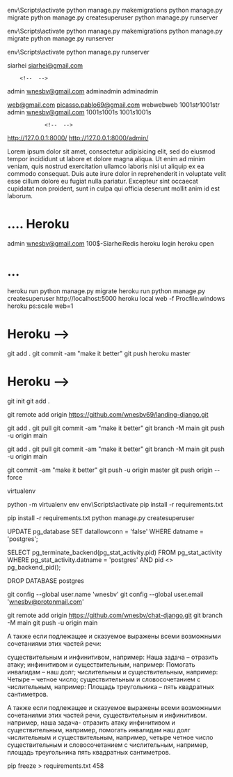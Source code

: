 
<!-- activate -->
env\Scripts\activate
python manage.py makemigrations
python manage.py migrate
python manage.py createsuperuser
python manage.py runserver

<!-- activate -->
env\Scripts\activate
python manage.py makemigrations
python manage.py migrate
python manage.py runserver

<!-- activate -->
env\Scripts\activate
python manage.py runserver

siarhei
siarhei@gmail.com

        <!--  -->
admin
wnesbv@gmail.com
adminadmin
adminadmin

web@gmail.com
picasso.pablo69@gmail.com
webwebweb
100$1str100$1str
admin
wnesbv@gmail.com
100$1s100$1s
100$1s100$1s

                <!--  -->
http://127.0.0.1:8000/
http://127.0.0.1:8000/admin/

Lorem ipsum dolor sit amet, consectetur adipisicing elit, sed do eiusmod tempor incididunt ut labore et dolore magna aliqua. Ut enim ad minim veniam, quis nostrud exercitation ullamco laboris nisi ut aliquip ex ea commodo consequat. Duis aute irure dolor in reprehenderit in voluptate velit esse cillum dolore eu fugiat nulla pariatur. Excepteur sint occaecat cupidatat non proident, sunt in culpa qui officia deserunt mollit anim id est laborum.

# .... Heroku
admin
wnesbv@gmail.com
100$-SiarheiRedis
heroku login
heroku open

# ...

heroku run python manage.py migrate
heroku run python manage.py createsuperuser
http://localhost:5000
heroku local web -f Procfile.windows
heroku ps:scale web=1

# Heroku -->
git add .
git commit -am "make it better"
git push heroku master

# Heroku -->

<!-- git -->
git init
git add .

git remote add origin https://github.com/wnesbv69/landing-django.git

git add .
git pull
git commit -am "make it better"
git branch -M main
git push -u origin main

<!--  -->
git add .
git pull
git commit -am "make it better"
git branch -M main
git push -u origin main

<!--  -->

git commit -am "make it better"
git push -u origin master
git push origin --force

virtualenv
<!-- activate -->
python -m virtualenv env
env\Scripts\activate
pip install -r requirements.txt

<!-- equirements.txt -->
pip install -r requirements.txt
python manage.py createsuperuser


UPDATE pg_database SET datallowconn = 'false' WHERE datname = 'postgres';

SELECT pg_terminate_backend(pg_stat_activity.pid)
FROM pg_stat_activity
WHERE pg_stat_activity.datname = 'postgres' AND pid <> pg_backend_pid();

DROP DATABASE postgres

git config --global user.name 'wnesbv'
git config --global user.email 'wnesbv@protonmail.com'

git remote add origin https://github.com/wnesbv/chat-django.git
git branch -M main
git push -u origin main

А также если подлежащее и сказуемое выражены всеми возможными сочетаниями этих частей речи:

существительным и инфинитивом, например: Наша задача – отразить атаку;
инфинитивом и существительным, например: Помогать инвалидам – наш долг;
числительным и существительным, например: Четыре – четное число;
существительным и словосочетанием с числительным, например: Площадь треугольника – пять квадратных сантиметров.

А также если подлежащее и сказуемое выражены всеми возможными сочетаниями этих частей речи, существительным и инфинитивом. например, наша задача- отразить атаку инфинитивом и существительным, например, помогать инвалидам наш долг числительным и существительным, например, четыре четное число существительным и словосочетанием с числительным, например, площадь треугольника пять квадратных сантиметров.

pip freeze > requirements.txt
458
